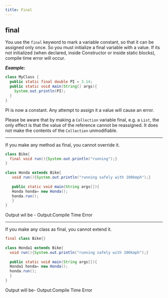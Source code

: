 ```yaml
---
title: Final
---
```


## final
You use the `final` keyword to mark a variable constant, so that it can be assigned only once. So you must initialize a final variable with a value. If its not initialized (when declared, inside Constructor or inside static blocks), compile time error will occur.

***Example:***
```java
class MyClass {
  public static final double PI = 3.14;
  public static void main(String[] args){
    System.out.println(PI);
  }
}
```
PI is now a constant. Any attempt to assign it a value will cause an error.

Please be aware that by making a `Collection` variable final, e.g. a `List`, the only effect is that the value of the reference cannot be reassigned. It does not make the contents of the `Collection` unmodifiable.

-----------------------------------------------------------------------------------------
If you make any method as final, you cannot override it.
```java
class Bike{  
  final void run(){System.out.println("running");}  
}  
     
class Honda extends Bike{  
   void run(){System.out.println("running safely with 100kmph");}  
     
   public static void main(String args[]){  
   Honda honda= new Honda();  
   honda.run();  
   }  
}  
```

Output wil be - 
  Output:Compile Time Error
  
---------------------------------------------------------------------------------------


If you make any class as final, you cannot extend it.
  
```java
final class Bike{}  
  
class Honda1 extends Bike{  
  void run(){System.out.println("running safely with 100kmph");}  
    
  public static void main(String args[]){  
  Honda1 honda= new Honda();  
  honda.run();  
  }  
}
```

Output will be-
 Output:Compile Time Error
